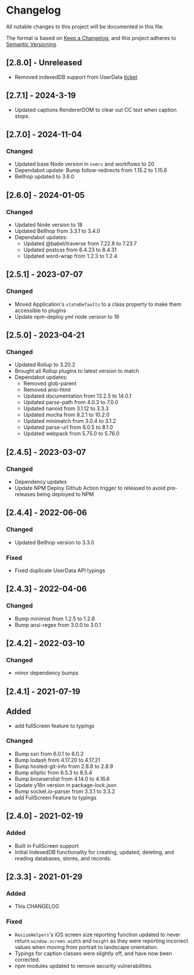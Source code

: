 # Changelog

All notable changes to this project will be documented in this file.

The format is based on [Keep a Changelog](https://keepachangelog.com/en/1.0.0/),
and this project adheres to [Semantic Versioning](https://semver.org/spec/v2.0.0.html).


## [2.8.0] - Unreleased

- Removed indexedDB support from UserData [ticket](https://pbskids.atlassian.net/browse/SR-66)

## [2.7.1] - 2024-3-19

- Updated captions RendererDOM to clear out CC text when caption stops.

## [2.7.0] - 2024-11-04

### Changed
- Updated base Node version in `nvmrc` and workflows to 20
- Dependabot update: Bump follow-redirects from 1.15.2 to 1.15.6
- Bellhop updated to 3.6.0

## [2.6.0] - 2024-01-05

### Changed

- Updated Node version to 18
- Updated Bellhop from 3.3.1 to 3.4.0
- Dependabot updates:
  - Updated @babel/traverse from 7.22.8 to 7.23.7
  - Updated postcss from 8.4.23 to 8.4.31
  - Updated word-wrap from 1.2.3 to 1.2.4

## [2.5.1] - 2023-07-07

### Changed

- Moved Application's `stateDefaults` to a class property to make them accessible to plugins
- Update npm-deploy.yml node version to 16

## [2.5.0] - 2023-04-21

### Changed

- Updated Rollup to 3.20.2
- Brought all Rollup plugins to latest version to match
- Dependabot updates:
  - Removed glob-parent
  - Removed ansi-html
  - Updated documentation from 13.2.5 to 14.0.1
  - Updated parse-path from 4.0.3 to 7.0.0
  - Updated nanoid from 3.1.12 to 3.3.3
  - Updated mocha from 8.2.1 to 10.2.0
  - Updated minimatch from 3.0.4 to 3.1.2
  - Updated parse-url from 6.0.5 to 8.1.0
  - Updated webpack from 5.75.0 to 5.76.0

## [2.4.5] - 2023-03-07

### Changed

- Dependency updates
- Update NPM Deploy Github Action trigger to released to avoid pre-releases being deployed to NPM

## [2.4.4] - 2022-06-06

### Changed

- Updated Bellhop version to 3.3.0

### Fixed

- Fixed duplicate UserData API typings

## [2.4.3] - 2022-04-06

### Changed

- Bump minimist from 1.2.5 to 1.2.6
- Bump ansi-regex from 3.0.0 to 3.0.1

## [2.4.2] - 2022-03-10

### Changed

- minor dependency bumps

## [2.4.1] - 2021-07-19

## Added

- add fullScreen feature to typings

### Changed

- Bump ssri from 6.0.1 to 6.0.2
- Bump lodash from 4.17.20 to 4.17.21
- Bump hosted-git-info from 2.8.8 to 2.8.9
- Bump elliptic from 6.5.3 to 6.5.4
- Bump browserslist from 4.14.0 to 4.16.6
- Update y18n version in package-lock.json
- Bump socket.io-parser from 3.3.1 to 3.3.2
- add FullScreen Feature to typings

## [2.4.0] - 2021-02-19

### Added

- Built in FullScreen support
- Initial IndexedDB functionality for creating, updated, deleting, and reading databases, stores, and records.

## [2.3.3] - 2021-01-29

### Added

- This CHANGELOG

### Fixed

- `ResizeHelpers`'s iOS screen size reporting function updated to never return `window.screen.width` and `height` as they were reporting incorrect values when moving from portrait to landscape orientation.
- Typings for caption classes were slightly off, and have now been corrected.
- npm modules updated to remove security vulnerabilities.
